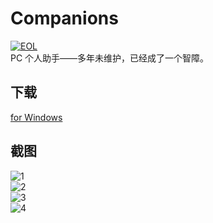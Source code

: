 # Companions
[![EOL](https://img.shields.io/badge/Status-EOL-lightgrey.svg?style=flat-square)]()  
PC 个人助手——多年未维护，已经成了一个智障。
## 下载
[for Windows](http://download.jackeriss.com/works/Companions_1.0.2.zip)
## 截图
![1](http://image.jackeriss.com/project/Companions/1.png)  
![2](http://image.jackeriss.com/project/Companions/2.png)  
![3](http://image.jackeriss.com/project/Companions/3.png)  
![4](http://image.jackeriss.com/project/Companions/4.jpg)  
